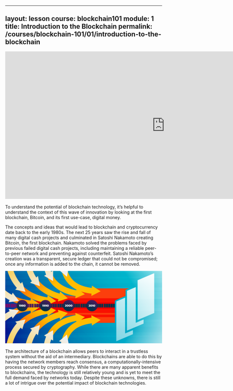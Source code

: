 
---
layout: lesson
course: blockchain101
module: 1
title: Introduction to the Blockchain
permalink: /courses/blockchain-101/01/introduction-to-the-blockchain
---

<iframe src="https://www.youtube.com/embed/8ZeM8H1uedU?rel=0" width="1024" height="475" frameborder="0" allowfullscreen="allowfullscreen"></iframe>

<span class="openingParagraph">To understand the potential of blockchain technology, it’s helpful to understand the context of this wave of innovation by looking at the first blockchain, Bitcoin, and its first use-case, digital money.</span>

<span style="font-weight: 400;">The concepts and ideas that would lead to blockchain and cryptocurrency date back to the early 1980s. The next 25 years saw the rise and fall of many digital cash projects and culminated in Satoshi Nakamoto creating Bitcoin, the first blockchain. Nakamoto solved the problems faced by previous failed digital cash projects, including maintaining a reliable peer-to-peer network and preventing against counterfeit. Satoshi Nakamoto’s creation was a transparent, secure ledger that could not be compromised; once any information is added to the chain, it cannot be removed. </span>

<img src="/assets/img/courses/blockchain-101/IntroductiontotheBlockchain_a-01.png" />

<span style="font-weight: 400;">The architecture of a blockchain allows peers to interact in a trustless system without the aid of an intermediary. Blockchains are able to do this by having the network members reach consensus, a computationally-intensive process secured by cryptography. While there are many apparent benefits to blockchains, the technology is still relatively young and is yet to meet the full demand faced by networks today. Despite these unknowns, there is still a lot of intrigue over the potential impact of blockchain technologies.</span>
